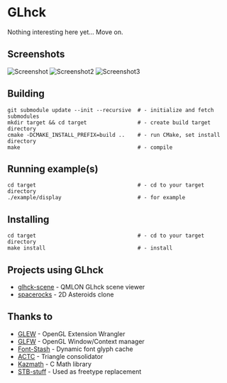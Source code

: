 # GLhck

Nothing interesting here yet...
Move on.

## Screenshots

![Screenshot](http://cloudef.eu/armpit/glhck-new-utf8-text.png)
![Screenshot2](http://cloudef.eu/armpit/glhck-openctm.png)
![Screenshot3](http://cloudef.eu/armpit/glhck-assimp.png)

## Building

    git submodule update --init --recursive  # - initialize and fetch submodules
    mkdir target && cd target                # - create build target directory
    cmake -DCMAKE_INSTALL_PREFIX=build ..    # - run CMake, set install directory
    make                                     # - compile

## Running example(s)

    cd target                                # - cd to your target directory
    ./example/display                        # - for example

## Installing

    cd target                                # - cd to your target directory
    make install                             # - install

## Projects using GLhck
*  [glhck-scene][] - QMLON GLhck scene viewer
*  [spacerocks][] - 2D Asteroids clone

## Thanks to
*  [GLEW][] - OpenGL Extension Wrangler
*  [GLFW][] - OpenGL Window/Context manager
*  [Font-Stash][] - Dynamic font glyph cache
*  [ACTC][] - Triangle consolidator
*  [Kazmath][] - C Math library
*  [STB-stuff][] - Used as freetype replacement

[glhck-scene]: https://github.com/bzar/glhck-scene
[spacerocks]: https://github.com/bzar/spacerocks

[GLEW]: http://glew.sourceforge.net/
[GLFW]: http://www.glfw.org/
[ACTC]: http://www.plunk.org/~grantham/public/actc/
[Kazmath]: https://github.com/Kazade/kazmath
[Font-Stash]: http://digestingduck.blogspot.com/2009/08/font-stash.html
[STB-stuff]: http://nothings.org
